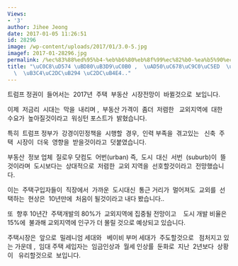 ```yaml
---
Views:
- '3'
author: Jihee Jeong
date: 2017-01-05 11:26:51
id: 28296
image: /wp-content/uploads/2017/01/3.0-5.jpg
imagef: 2017-01-28296.jpg
permalink: /%ec%83%88%ed%95%b4-%eb%b6%80%eb%8f%99%ec%82%b0-%ea%b5%90%ec%99%b8%ec%a7%80%ec%97%ad-%eb%9c%a8%ea%b3%a0-%eb%8f%84%ec%8b%9c%eb%8a%94-%ec%8b%9c%eb%93%a4/
title: "\uC0C8\uD574 \uBD80\uB3D9\uC0B0 ,  \uAD50\uC678\uC9C0\uC5ED  \uB728\uACE0\
  \  \uB3C4\uC2DC\uB294 \uC2DC\uB4E4.."
---
```


트럼프 정권이  들어서는  2017년  주택  부동산  시장전망이  바뀔것으로  보입니다.

이제  저금리  시대는  막을  내리며 ,  부동산 가격이  좀더  저렴한   교외지역에  대한  수요가  높아질것이라고  워싱턴 포스트가  밝혔습니다.

특히  트럼프 정부가  강경이민정책을  시행할  경우,  인력 부족을  겪고있는   신축  주택  시장이  더욱  영향을  받을것이라고  덧붙였습니다.

부동산  정보 업체  질로우 닷컴도  어번(urban) 즉,  도시  대신  서번  (suburb)이  뜰것이라며  도시보다는  상대적으로  저렴한  교외 지역을  선호할것이라고  전망했습니다.

이는  주택구입자들이  직장에서  가까운  도시대신  통근 거리가  멀어져도  교외를  선택하는  현상은  10년만에  처음이 될것이라고 내다 봤습니다..

또  향후 10년간  주택개발의 80%가  교외지역에 집중될 전망이고    도시 개발 비율은  15%에  불과해 교외지역에 인구가 더 몰릴 것으로 예상되고 있습니다.

주택시장은  앞으로  밀레니엄 세대와   베이비 부머 세대가  주도할것으로   점처지고 있는 가운데 ,  임대 주택 세입자는  임금인상과  월세 인상률  둔화로  지난  2년보다  상황이   유리할것으로  보입니다.